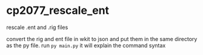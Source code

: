 # cp2077_rescale_ent
rescale .ent and .rig files 

convert the rig and ent file in wkit to json and put them in the same directory as the py file.
run `py main.py` it will explain the command syntax
